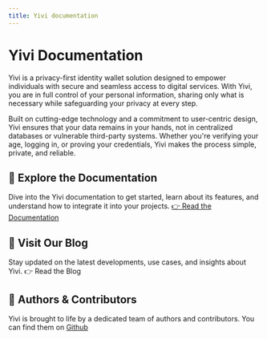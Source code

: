 ```yaml
---
title: Yivi documentation
---
```


# Yivi Documentation

Yivi is a privacy-first identity wallet solution designed to empower individuals with secure and seamless access to digital services. With Yivi, you are in full control of your personal information, sharing only what is necessary while safeguarding your privacy at every step.

Built on cutting-edge technology and a commitment to user-centric design, Yivi ensures that your data remains in your hands, not in centralized databases or vulnerable third-party systems. Whether you're verifying your age, logging in, or proving your credentials, Yivi makes the process simple, private, and reliable.

## 📄 Explore the Documentation
Dive into the Yivi documentation to get started, learn about its features, and understand how to integrate it into your projects.
[👉 Read the Documentation](docs/getting-started)

## 📰 Visit Our Blog
Stay updated on the latest developments, use cases, and insights about Yivi.
👉 Read the Blog

## 🤝 Authors & Contributors
Yivi is brought to life by a dedicated team of authors and contributors. You can find them on [Github](https://github.com/orgs/privacybydesign/people)

